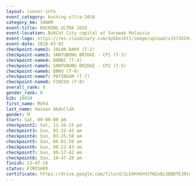 ```yaml
--- 
layout: runner-info 
event_category: kuching-ultra-2018 
category_km: 100KM 
event-title: KUCHING ULTRA 2018 
event-location: BukCat City capital of Sarawak Malaysia 
event-logo: https://res.cloudinary.com/dykbosktl/image/upload/v1573619473/Logo/kuching-ultra-2018-logo_tlpvm5.png 
event-date: 2018-03-03 
checkpoint-name2: JALAN BAKO (T-2) 
checkpoint-name3: SANTUBONG BRIDGE - CP1 (T-3) 
checkpoint-name4: DAMAI (T-4) 
checkpoint-name5: SANTUBONG BRIDGE - CP2 (T-5) 
checkpoint-name6: DBKU (T-6) 
checkpoint-name7: PATINGAN (T-7) 
checkpoint-name8: FINISH (T-8) 
overall_rank: 9
gender_rank: 8
bib: 10034
first_name: Mohd
last_name: Hazwan Abdullah
gender: M
start: Sat, 09-00-00 pm
checkpoint2: Sat, 11-36-15 pm
checkpoint3: Sun, 01-22-43 am
checkpoint4: Sun, 03-25-58 am
checkpoint5: Sun, 06-01-50 am
checkpoint6: Sun, 08-22-43 am
checkpoint7: Sun, 09-57-42 am
checkpoint8: Sun, 10-47-28 am
finish: 13-47-28
status: FINISHER
certificate: https://drive.google.com/file/d/1LE6hY6YHJfN2oBi3BNDTEJRtqOm7gRYh/view?usp=sharing
--- 
```

